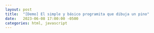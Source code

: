 ```yaml
---
layout: post
title:  "[Demo] El simple y básico programita que dibuja un pino"
date:   2023-06-08 17:00:00 -0500
categories: html, javascript
---
```


<script>

    let nivelesPino = parseInt(prompt("Niveles del pino"));
    let hojaDePino = "o";

    if (!Number.isInteger(nivelesPino) || nivelesPino <= 0 ){

        document.write("La entrada no es correcta.");
    }
    else{

        if (nivelesPino == 1){

            document.write("&nbsp;&nbsp;" + hojaDePino);
            document.write("<br>");

            document.write("<br>");
            document.write("El pino tiene " + nivelesPino + " nivel.");
        }
        else{
            
            for(let nivel = 1, niveli=nivelesPino; nivel <= nivelesPino; nivel++, niveli--){
                
                hojasNivelPino = (2*nivel)-1;
                espaciosNivelPino = niveli-1;

                for(let espacio = 0; espacio<espaciosNivelPino; espacio++){
                    document.write("&nbsp;&nbsp;");
                }
                
                for(let hoja = 0; hoja<hojasNivelPino; hoja++){
                    document.write(hojaDePino);
                }
                document.write("<br>");
            }
            document.write("<br>");
            document.write("El pino tiene " + nivelesPino + " niveles.");
            
        }
    }
    document.write("<br>");
    document.write("El gist de este programita se encuentra <a href='https://gist.github.com/JuanMX/bb95725d170c09184ba37d9781bc4478' target='_blank'>aquí.</a>");
    document.write("<br>");
    document.write("Para volver a empezar recarga la página.");
</script>
